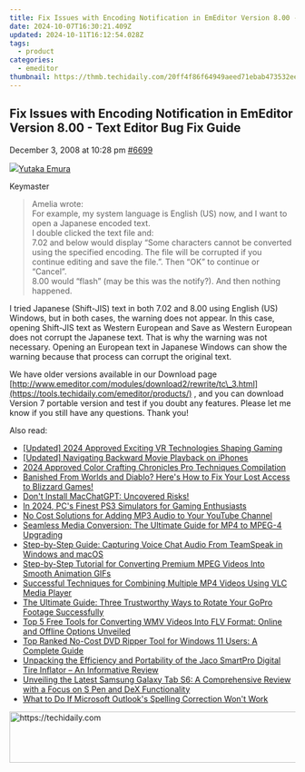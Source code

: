 ```yaml
---
title: Fix Issues with Encoding Notification in EmEditor Version 8.00 - Text Editor Bug Fix Guide
date: 2024-10-07T16:30:21.409Z
updated: 2024-10-11T16:12:54.028Z
tags:
  - product
categories:
  - emeditor
thumbnail: https://thmb.techidaily.com/20ff4f86f64949aeed71ebab473532ee23ffbe18dd68a783845f09bf91d3afe4.jpg
---
```


## Fix Issues with Encoding Notification in EmEditor Version 8.00 - Text Editor Bug Fix Guide

December 3, 2008 at 10:28 pm [#6699](https://tools.techidaily.com/emeditor/products/) 

[![](https://secure.gravatar.com/avatar/a0a6377144ed3636f985d87303f65ed2?s=80&d=identicon&r=g)Yutaka Emura](https://www.emeditor.com/forums/users/yemura/ "View Yutaka Emura's profile")

Keymaster

> Amelia wrote:  
> For example, my system language is English (US) now, and I want to open a Japanese encoded text.  
> I double clicked the text file and:  
> 7.02 and below would display “Some characters cannot be converted using the specified encoding. The file will be corrupted if you continue editing and save the file.”. Then “OK” to continue or “Cancel”.  
> 8.00 would “flash” (may be this was the notify?). And then nothing happened.

 I tried Japanese (Shift-JIS) text in both 7.02 and 8.00 using English (US) Windows, but in both cases, the warning does not appear. In this case, opening Shift-JIS text as Western European and Save as Western European does not corrupt the Japanese text. That is why the warning was not necessary. Opening an European text in Japanese Windows can show the warning because that process can corrupt the original text.

 We have older versions available in our Download page [http://www.emeditor.com/modules/download2/rewrite/tc\_3.html](https://tools.techidaily.com/emeditor/products/) , and you can download Version 7 portable version and test if you doubt any features. Please let me know if you still have any questions. Thank you!

<ins class="adsbygoogle"
     style="display:block"
     data-ad-format="autorelaxed"
     data-ad-client="ca-pub-7571918770474297"
     data-ad-slot="1223367746"></ins>

<ins class="adsbygoogle"
     style="display:block"
     data-ad-client="ca-pub-7571918770474297"
     data-ad-slot="8358498916"
     data-ad-format="auto"
     data-full-width-responsive="true"></ins>

<span class="atpl-alsoreadstyle">Also read:</span>
<div><ul>
<li><a href="https://fox-hovers.techidaily.com/updated-2024-approved-exciting-vr-technologies-shaping-gaming/"><u>[Updated] 2024 Approved Exciting VR Technologies Shaping Gaming</u></a></li>
<li><a href="https://extra-approaches.techidaily.com/updated-navigating-backward-movie-playback-on-iphones/"><u>[Updated] Navigating Backward Movie Playback on iPhones</u></a></li>
<li><a href="https://extra-information.techidaily.com/2024-approved-color-crafting-chronicles-pro-techniques-compilation/"><u>2024 Approved Color Crafting Chronicles Pro Techniques Compilation</u></a></li>
<li><a href="https://program-issues.techidaily.com/banished-from-worlds-and-diablo-heres-how-to-fix-your-lost-access-to-blizzard-games/"><u>Banished From Worlds and Diablo? Here's How to Fix Your Lost Access to Blizzard Games!</u></a></li>
<li><a href="https://tech-revival.techidaily.com/1721983608326-dont-install-macchatgpt-uncovered-risks/"><u>Don't Install MacChatGPT: Uncovered Risks!</u></a></li>
<li><a href="https://desktop-recording.techidaily.com/in-2024-pcs-finest-ps3-simulators-for-gaming-enthusiasts/"><u>In 2024, PC's Finest PS3 Simulators for Gaming Enthusiasts</u></a></li>
<li><a href="https://win-marvelous.techidaily.com/no-cost-solutions-for-adding-mp3-audio-to-your-youtube-channel/"><u>No Cost Solutions for Adding MP3 Audio to Your YouTube Channel</u></a></li>
<li><a href="https://win-marvelous.techidaily.com/seamless-media-conversion-the-ultimate-guide-for-mp4-to-mpeg-4-upgrading/"><u>Seamless Media Conversion: The Ultimate Guide for MP4 to MPEG-4 Upgrading</u></a></li>
<li><a href="https://win-marvelous.techidaily.com/step-by-step-guide-capturing-voice-chat-audio-from-teamspeak-in-windows-and-macos/"><u>Step-by-Step Guide: Capturing Voice Chat Audio From TeamSpeak in Windows and macOS</u></a></li>
<li><a href="https://win-marvelous.techidaily.com/step-by-step-tutorial-for-converting-premium-mpeg-videos-into-smooth-animation-gifs/"><u>Step-by-Step Tutorial for Converting Premium MPEG Videos Into Smooth Animation GIFs</u></a></li>
<li><a href="https://win-marvelous.techidaily.com/successful-techniques-for-combining-multiple-mp4-videos-using-vlc-media-player/"><u>Successful Techniques for Combining Multiple MP4 Videos Using VLC Media Player</u></a></li>
<li><a href="https://win-marvelous.techidaily.com/the-ultimate-guide-three-trustworthy-ways-to-rotate-your-gopro-footage-successfully/"><u>The Ultimate Guide: Three Trustworthy Ways to Rotate Your GoPro Footage Successfully</u></a></li>
<li><a href="https://win-marvelous.techidaily.com/top-5-free-tools-for-converting-wmv-videos-into-flv-format-online-and-offline-options-unveiled/"><u>Top 5 Free Tools for Converting WMV Videos Into FLV Format: Online and Offline Options Unveiled</u></a></li>
<li><a href="https://win-marvelous.techidaily.com/top-ranked-no-cost-dvd-ripper-tool-for-windows-11-users-a-complete-guide/"><u>Top Ranked No-Cost DVD Ripper Tool for Windows 11 Users: A Complete Guide</u></a></li>
<li><a href="https://buynow-reviews.techidaily.com/unpacking-the-efficiency-and-portability-of-the-jaco-smartpro-digital-tire-inflator-an-informative-review/"><u>Unpacking the Efficiency and Portability of the Jaco SmartPro Digital Tire Inflator – An Informative Review</u></a></li>
<li><a href="https://buynow-reviews.techidaily.com/unveiling-the-latest-samsung-galaxy-tab-s6-a-comprehensive-review-with-a-focus-on-s-pen-and-dex-functionality/"><u>Unveiling the Latest Samsung Galaxy Tab S6: A Comprehensive Review with a Focus on S Pen and DeX Functionality</u></a></li>
<li><a href="https://techtrends.techidaily.com/what-to-do-if-microsoft-outlooks-spelling-correction-wont-work/"><u>What to Do If Microsoft Outlook's Spelling Correction Won't Work</u></a></li>
</ul></div>

<!-- affiliate ads begin -->
<a href="https://laganoo.pxf.io/c/5597632/1657400/16446" target="_top" id="1657400">
  <img src="//a.impactradius-go.com/display-ad/16446-1657400" border="0" alt="https://techidaily.com" width="728" height="90"/>
</a>
<img height="0" width="0" src="https://laganoo.pxf.io/i/5597632/1657400/16446" style="position:absolute;visibility:hidden;" border="0" />
<!-- affiliate ads end -->

